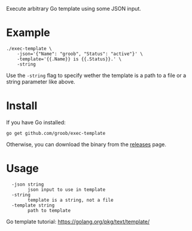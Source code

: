 Execute arbitrary Go template using some JSON input.

# Example

```
./exec-template \
    -json='{"Name": "groob", "Status": "active"}' \
    -template='{{.Name}} is {{.Status}}.' \
    -string
```

Use the `-string` flag to specify wether the template is a path to a file or a string parameter like above.

# Install

If you have Go installed:

```
go get github.com/groob/exec-template
```

Otherwise, you can download the binary from the [releases](https://github.com/groob/exec-template/releases) page.



# Usage

```
  -json string
       	json input to use in template
  -string
       	template is a string, not a file
  -template string
       	path to template
```

Go template tutorial: https://golang.org/pkg/text/template/
